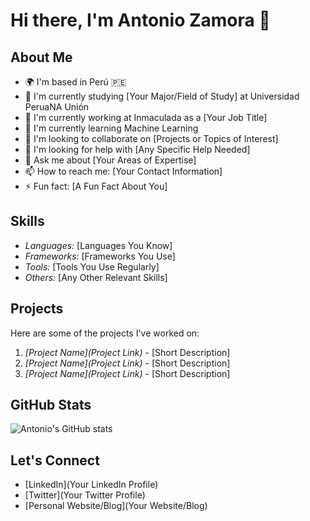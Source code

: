 # Hi there, I'm Antonio Zamora 👋

## About Me

- 🌍 I'm based in Perú 🇵🇪
- 🏫 I'm currently studying [Your Major/Field of Study] at Universidad PeruaNA Unión
- 💼 I'm currently working at Inmaculada as a [Your Job Title]
- 🌱 I'm currently learning Machine Learning
- 👯 I'm looking to collaborate on [Projects or Topics of Interest]
- 🤔 I'm looking for help with [Any Specific Help Needed]
- 💬 Ask me about [Your Areas of Expertise]
- 📫 How to reach me: [Your Contact Information]
- ⚡ Fun fact: [A Fun Fact About You]

## Skills

- *Languages:* [Languages You Know]
- *Frameworks:* [Frameworks You Use]
- *Tools:* [Tools You Use Regularly]
- *Others:* [Any Other Relevant Skills]

## Projects

Here are some of the projects I've worked on:

1. *[Project Name](Project Link)* - [Short Description]
2. *[Project Name](Project Link)* - [Short Description]
3. *[Project Name](Project Link)* - [Short Description]

## GitHub Stats

![Antonio's GitHub stats](https://github-readme-stats.vercel.app/api?username=antoniozamora2002&show_icons=true&theme=radical)

## Let's Connect

- [LinkedIn](Your LinkedIn Profile)
- [Twitter](Your Twitter Profile)
- [Personal Website/Blog](Your Website/Blog)
